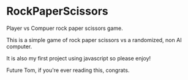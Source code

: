 # RockPaperScissors
Player vs Compuer rock paper scissors game.

This is a simple game of rock paper scissors vs a randomized, non AI computer.

It is also my first project using javascript so please enjoy! 

Future Tom, if you're ever reading this, congrats. 
